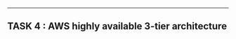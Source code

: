 -------------------------------------------------------------------------------------------------
TASK 4 : AWS highly available 3-tier architecture
-------------------------------------------------------------------------------------------------


